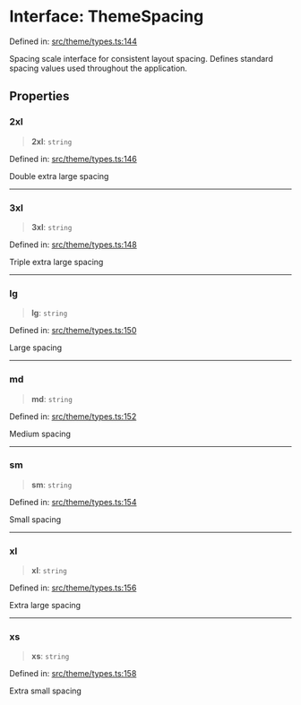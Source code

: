 # Interface: ThemeSpacing

Defined in: [src/theme/types.ts:144](https://github.com/Nick2bad4u/Uptime-Watcher/blob/dca5483e793478722cd3e6e125cafcec5fc771f0/src/theme/types.ts#L144)

Spacing scale interface for consistent layout spacing.
Defines standard spacing values used throughout the application.

## Properties

### 2xl

> **2xl**: `string`

Defined in: [src/theme/types.ts:146](https://github.com/Nick2bad4u/Uptime-Watcher/blob/dca5483e793478722cd3e6e125cafcec5fc771f0/src/theme/types.ts#L146)

Double extra large spacing

***

### 3xl

> **3xl**: `string`

Defined in: [src/theme/types.ts:148](https://github.com/Nick2bad4u/Uptime-Watcher/blob/dca5483e793478722cd3e6e125cafcec5fc771f0/src/theme/types.ts#L148)

Triple extra large spacing

***

### lg

> **lg**: `string`

Defined in: [src/theme/types.ts:150](https://github.com/Nick2bad4u/Uptime-Watcher/blob/dca5483e793478722cd3e6e125cafcec5fc771f0/src/theme/types.ts#L150)

Large spacing

***

### md

> **md**: `string`

Defined in: [src/theme/types.ts:152](https://github.com/Nick2bad4u/Uptime-Watcher/blob/dca5483e793478722cd3e6e125cafcec5fc771f0/src/theme/types.ts#L152)

Medium spacing

***

### sm

> **sm**: `string`

Defined in: [src/theme/types.ts:154](https://github.com/Nick2bad4u/Uptime-Watcher/blob/dca5483e793478722cd3e6e125cafcec5fc771f0/src/theme/types.ts#L154)

Small spacing

***

### xl

> **xl**: `string`

Defined in: [src/theme/types.ts:156](https://github.com/Nick2bad4u/Uptime-Watcher/blob/dca5483e793478722cd3e6e125cafcec5fc771f0/src/theme/types.ts#L156)

Extra large spacing

***

### xs

> **xs**: `string`

Defined in: [src/theme/types.ts:158](https://github.com/Nick2bad4u/Uptime-Watcher/blob/dca5483e793478722cd3e6e125cafcec5fc771f0/src/theme/types.ts#L158)

Extra small spacing
